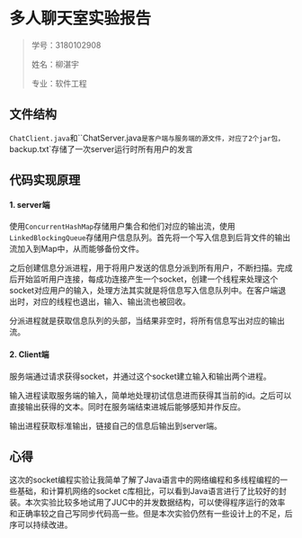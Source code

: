 # 多人聊天室实验报告

> 学号：3180102908
>
> 姓名：柳湛宇
>
> 专业：软件工程

## 文件结构

`ChatClient.java`和``ChatServer.java`是客户端与服务端的源文件，对应了2个jar包，`backup.txt`存储了一次server运行时所有用户的发言

## 代码实现原理

#### 1. server端

使用`ConcurrentHashMap`存储用户集合和他们对应的输出流，使用`LinkedBlockingQueue`存储用户信息队列。首先将一个写入信息到后背文件的输出流加入到Map中，从而能够备份文件。



之后创建信息分派进程，用于将用户发送的信息分派到所有用户，不断扫描。完成后开始监听用户连接，每成功连接产生一个socket，创建一个线程来处理这个socket对应用户的输入，处理方法其实就是将信息写入信息队列中。在客户端退出时，对应的线程也退出，输入、输出流也被回收。



分派进程就是获取信息队列的头部，当结果非空时，将所有信息写出对应的输出流。

#### 2. Client端

服务端通过请求获得socket，并通过这个socket建立输入和输出两个进程。



输入进程读取服务端的输入，简单地处理初试信息进而获得其当前的id。之后可以直接输出获得的文本。同时在服务端结束进城后能够感知并作反应。



输出进程获取标准输出，链接自己的信息后输出到server端。

## 心得

这次的socket编程实验让我简单了解了Java语言中的网络编程和多线程编程的一些基础，和计算机网络的socket c库相比，可以看到Java语言进行了比较好的封装。本次实验比较多地试用了JUC中的并发数据结构，可以使得程序运行的效率和正确率较之自己写同步代码高一些。但是本次实验仍然有一些设计上的不足，后序可以持续改进。